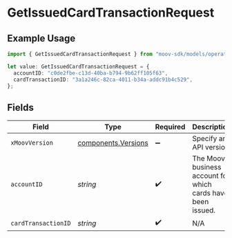 # GetIssuedCardTransactionRequest

## Example Usage

```typescript
import { GetIssuedCardTransactionRequest } from "moov-sdk/models/operations";

let value: GetIssuedCardTransactionRequest = {
  accountID: "c0de2fbe-c13d-40ba-b794-9b62ff105f63",
  cardTransactionID: "3a1a246c-82ca-4011-b34a-addc91b4c529",
};
```

## Fields

| Field                                                       | Type                                                        | Required                                                    | Description                                                 |
| ----------------------------------------------------------- | ----------------------------------------------------------- | ----------------------------------------------------------- | ----------------------------------------------------------- |
| `xMoovVersion`                                              | [components.Versions](../../models/components/versions.md)  | :heavy_minus_sign:                                          | Specify an API version.                                     |
| `accountID`                                                 | *string*                                                    | :heavy_check_mark:                                          | The Moov business account for which cards have been issued. |
| `cardTransactionID`                                         | *string*                                                    | :heavy_check_mark:                                          | N/A                                                         |